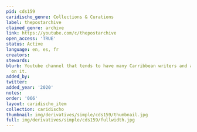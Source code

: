 ```yaml
---
pid: cds159
caridischo_genre: Collections & Curations
label: thepostarchive
claimed_genre: archive
link: https://youtube.com/c/thepostarchive
open_access: 'TRUE'
status: Active
language: en, es, fr
creators:
stewards:
blurb: Youtube channel that tends to have many Carribbean writers and artists featured
  on it.
added_by:
twitter:
added_year: '2020'
notes:
order: '066'
layout: caridischo_item
collection: caridischo
thumbnail: img/derivatives/simple/cds159/thumbnail.jpg
full: img/derivatives/simple/cds159/fullwidth.jpg
---
```

